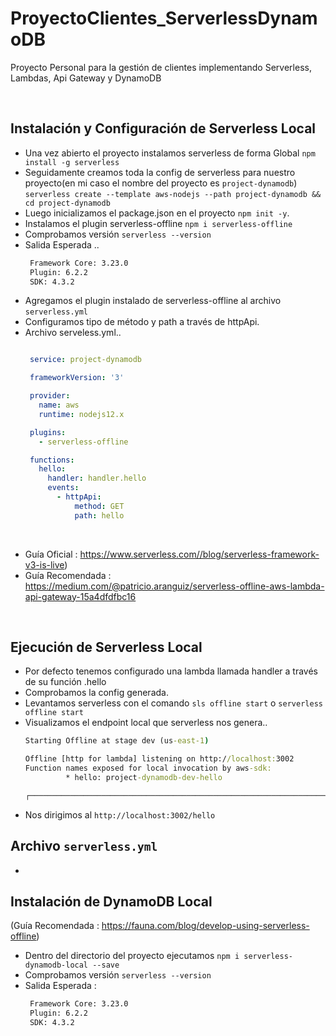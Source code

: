 # ProyectoClientes_ServerlessDynamoDB
Proyecto Personal para la gestión de clientes implementando Serverless, Lambdas, Api Gateway y DynamoDB

</hr>

</br>   

## Instalación y Configuración de Serverless Local
* Una vez abierto el proyecto instalamos  serverless de forma Global `npm install -g serverless`
* Seguidamente creamos toda la config de serverless para nuestro proyecto(en mi caso el nombre del proyecto es `project-dynamodb`) `serverless create --template aws-nodejs --path project-dynamodb && cd project-dynamodb`
* Luego inicializamos el package.json en el proyecto `npm init -y`.
* Instalamos el plugin serverless-offline `npm i serverless-offline`
* Comprobamos versión `serverless --version`
* Salida Esperada ..
   ``` cmd
    Framework Core: 3.23.0
    Plugin: 6.2.2
    SDK: 4.3.2

   ```
* Agregamos el plugin instalado de serverless-offline al archivo `serverless.yml`
* Configuramos tipo de método y path a través de httpApi.
* Archivo serveless.yml..
  ``` yml
  
   service: project-dynamodb

   frameworkVersion: '3'

   provider:
     name: aws
     runtime: nodejs12.x

   plugins:
     - serverless-offline  

   functions:
     hello:
       handler: handler.hello
       events:
         - httpApi:
             method: GET
             path: hello

  ``` 
   
  
</br>   

* Guía Oficial : https://www.serverless.com//blog/serverless-framework-v3-is-live)   
* Guía Recomendada : https://medium.com/@patricio.aranguiz/serverless-offline-aws-lambda-api-gateway-15a4dfdfbc16   
   
</br>

## Ejecución de Serverless Local
* Por defecto tenemos configurado una lambda llamada handler a través de su función .hello
* Comprobamos la config generada.
* Levantamos serverless con el comando `sls offline start` o `serverless offline start`
* Visualizamos el endpoint local que serverless nos genera..
     ``` cmd
     Starting Offline at stage dev (us-east-1)

   Offline [http for lambda] listening on http://localhost:3002
   Function names exposed for local invocation by aws-sdk:
              * hello: project-dynamodb-dev-hello

   ┌───────────────────────────────────────────────────────────────────┐│                                                                   ││   GET | http://localhost:3000/hello                               ││   POST |                                                          ││   http://localhost:3000/2015-03-31/functions/hello/invocations 
  ``` 
* Nos dirigimos al `http://localhost:3002/hello`


## Archivo `serverless.yml` 
* 
   
## Instalación de DynamoDB Local
(Guía Recomendada : https://fauna.com/blog/develop-using-serverless-offline)
* Dentro del directorio del proyecto ejecutamos `npm i serverless-dynamodb-local --save`
* Comprobamos versión `serverless --version`
* Salida Esperada : 
   ``` cmd
    Framework Core: 3.23.0
    Plugin: 6.2.2
    SDK: 4.3.2

   ```
</br>   
